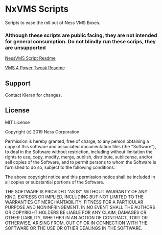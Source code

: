 # NxVMS Scripts

Scripts to ease the roll out of Ness VMS Boxes. 

### Although these scripts are public facing, they are not intended for general consumption. Do not blindly run these scrips, they are unsupported

[NessVMS Script Readme](https://github.com/kvellaNess/NxVMS/blob/master/nessvmssetup.README.md)

[VMS 4 Power Tweak Readme](https://github.com/kvellaNess/NxVMS/blob/master/vms4power.README.md)


## Support
Contact Kieran for changes.

## License
MIT License

Copyright (c) 2019 Ness Corporation

Permission is hereby granted, free of charge, to any person obtaining a copy
of this software and associated documentation files (the "Software"), to deal
in the Software without restriction, including without limitation the rights
to use, copy, modify, merge, publish, distribute, sublicense, and/or sell
copies of the Software, and to permit persons to whom the Software is
furnished to do so, subject to the following conditions:

The above copyright notice and this permission notice shall be included in all
copies or substantial portions of the Software.

THE SOFTWARE IS PROVIDED "AS IS", WITHOUT WARRANTY OF ANY KIND, EXPRESS OR
IMPLIED, INCLUDING BUT NOT LIMITED TO THE WARRANTIES OF MERCHANTABILITY,
FITNESS FOR A PARTICULAR PURPOSE AND NONINFRINGEMENT. IN NO EVENT SHALL THE
AUTHORS OR COPYRIGHT HOLDERS BE LIABLE FOR ANY CLAIM, DAMAGES OR OTHER
LIABILITY, WHETHER IN AN ACTION OF CONTRACT, TORT OR OTHERWISE, ARISING FROM,
OUT OF OR IN CONNECTION WITH THE SOFTWARE OR THE USE OR OTHER DEALINGS IN THE
SOFTWARE.
